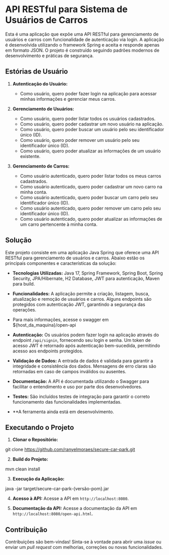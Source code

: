 # API RESTful para Sistema de Usuários de Carros

Esta é uma aplicação que expõe uma API RESTful para gerenciamento de usuários e carros com funcionalidade de autenticação via login. A aplicação é desenvolvida utilizando o framework Spring e aceita e responde apenas em formato JSON. O projeto é construído seguindo padrões modernos de desenvolvimento e práticas de segurança.

## Estórias de Usuário

1. **Autenticação do Usuário:**
   - Como usuário, quero poder fazer login na aplicação para acessar minhas informações e gerenciar meus carros.

2. **Gerenciamento de Usuários:**
   - Como usuário, quero poder listar todos os usuários cadastrados.
   - Como usuário, quero poder cadastrar um novo usuário na aplicação.
   - Como usuário, quero poder buscar um usuário pelo seu identificador único (ID).
   - Como usuário, quero poder remover um usuário pelo seu identificador único (ID).
   - Como usuário, quero poder atualizar as informações de um usuário existente.

3. **Gerenciamento de Carros:**
   - Como usuário autenticado, quero poder listar todos os meus carros cadastrados.
   - Como usuário autenticado, quero poder cadastrar um novo carro na minha conta.
   - Como usuário autenticado, quero poder buscar um carro pelo seu identificador único (ID).
   - Como usuário autenticado, quero poder remover um carro pelo seu identificador único (ID).
   - Como usuário autenticado, quero poder atualizar as informações de um carro pertencente à minha conta.

## Solução

Este projeto consiste em uma aplicação Java Spring que oferece uma API RESTful para gerenciamento de usuários e carros. Abaixo estão os principais componentes e características da solução:

- **Tecnologias Utilizadas:** Java 17, Spring Framework, Spring Boot, Spring Security, JPA/Hibernate, H2 Database, JWT para autenticação, Maven para build.

- **Funcionalidades:** A aplicação permite a criação, listagem, busca, atualização e remoção de usuários e carros. Alguns endpoints são protegidos com autenticação JWT, garantindo a segurança das operações.
- Para mais informações, acesse o swagger em ${host_da_maquina}/open-api

- **Autenticação:** Os usuários podem fazer login na aplicação através do endpoint `/api/signin`, fornecendo seu login e senha. Um token de acesso JWT é retornado após autenticação bem-sucedida, permitindo acesso aos endpoints protegidos.

- **Validação de Dados:** A entrada de dados é validada para garantir a integridade e consistência dos dados. Mensagens de erro claras são retornadas em caso de campos inválidos ou ausentes.

- **Documentação:** A API é documentada utilizando o Swagger para facilitar o entendimento e uso por parte dos desenvolvedores.

- **Testes:** São incluídos testes de integração para garantir o correto funcionamento das funcionalidades implementadas.

- **A ferramenta ainda está em desenvolvimento.

## Executando o Projeto

1. **Clonar o Repositório:**

git clone https://github.com/ranyelmoraes/secure-car-park.git

2. **Build do Projeto:**

mvn clean install

3. **Execução da Aplicação:**

java -jar target/secure-car-park-{versão-pom}.jar

4. **Acesso à API:**
Acesse a API em `http://localhost:8080`.

5. **Documentação da API:**
Acesse a documentação da API em `http://localhost:8080/open-api.html`.

## Contribuição

Contribuições são bem-vindas! Sinta-se à vontade para abrir uma *issue* ou enviar um *pull request* com melhorias, correções ou novas funcionalidades.



